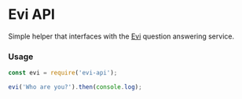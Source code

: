 
# Evi API

Simple helper that interfaces with the [Evi](https://www.evi.com) question answering service.

### Usage

```javascript
const evi = require('evi-api');

evi('Who are you?').then(console.log);
```

